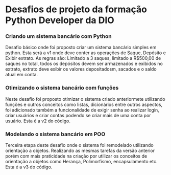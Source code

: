 # Desafios de projeto da formação Python Developer da DIO

### Criando um sistema bancário com Python

Desafio básico onde foi proposto criar um sistema bancário simples em python. Esta será a v1 onde deve conter as operações de Saque, Depósito e Exibir extrato. As regras são: Limitado a 3 saques, limitado a R$500,00 de saques no total, todos os depósitos devem ser armazenados e exibidos no extrato, extrato deve exibir os valores depositadosm, sacados e o saldo atual em conta.


### Otimizando o sistema bancário com funções

Neste desafio foi proposto otimizar o sistema criado anteriormete utilizando funções e outros conceitos como listas, dicionários entre outros aspectos, foi adicionado também a funcionalidade de exigir senha ao realizar login, criar usuários e criar contas podendo se criar mais de uma conta por usuário. Esta é a v2 do código.


### Modelando o sistema bancário em POO

Terceira etapa deste desafio onde o sistema foi remodelado utilizando orientação a objetos. Realizando as mesmas tarefas da versão anterior porém com mais praticidade na criação por utilizar os conceitos de orientação a objetos como Herança, Polimorfismo, encapsulamento etc. Esta é a v3 do código.